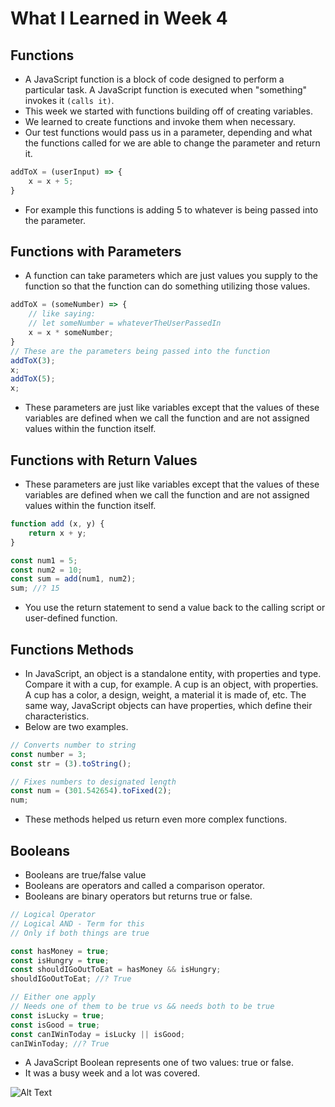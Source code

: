 # What I Learned in Week 4
## Functions 
* A JavaScript function is a block of code designed to perform a particular task. A JavaScript function is executed when "something" invokes it `(calls it)`.
* This week we started with functions building off of creating variables.
* We learned to create functions and invoke them when necessary.  
* Our test functions would pass us in a parameter, depending and what the functions called for we are able to change the parameter and return it.
```javascript 
addToX = (userInput) => {
    x = x + 5;
}
```
* For example this functions is adding 5 to whatever is being passed into the parameter.
## Functions with Parameters 
* A function can take parameters which are just values you supply to the function so that the function can do something utilizing those values.
```javascript 
addToX = (someNumber) => {
    // like saying:
    // let someNumber = whateverTheUserPassedIn
    x = x * someNumber;
}
// These are the parameters being passed into the function
addToX(3);
x;
addToX(5);
x;
```
* These parameters are just like variables except that the values of these variables are defined when we call the function and are not assigned values within the function itself.

## Functions with Return Values
* These parameters are just like variables except that the values of these variables are defined when we call the function and are not assigned values within the function itself.
```javascript 
function add (x, y) {
    return x + y;
}

const num1 = 5;
const num2 = 10;
const sum = add(num1, num2);
sum; //? 15
```
* You use the return statement to send a value back to the calling script or user-defined function.

## Functions Methods 
* In JavaScript, an object is a standalone entity, with properties and type. Compare it with a cup, for example. A cup is an object, with properties. A cup has a color, a design, weight, a material it is made of, etc. The same way, JavaScript objects can have properties, which define their characteristics.
* Below are two examples.
```javascript 
// Converts number to string 
const number = 3;
const str = (3).toString();

// Fixes numbers to designated length
const num = (301.542654).toFixed(2);
num;
```
* These methods helped us return even more complex functions.
## Booleans 
* Booleans are true/false value 
* Booleans are operators and called a comparison operator.
* Booleans are binary operators but returns true or false.
```javascript 
// Logical Operator
// Logical AND - Term for this
// Only if both things are true

const hasMoney = true;
const isHungry = true;
const shouldIGoOutToEat = hasMoney && isHungry;
shouldIGoOutToEat; //? True 

// Either one apply 
// Needs one of them to be true vs && needs both to be true
const isLucky = true;
const isGood = true;
const canIWinToday = isLucky || isGood;
canIWinToday; //? True 
```
* A JavaScript Boolean represents one of two values: true or false.
* It was a busy week and a lot was covered.

![Alt Text](https://devhumor.com/content/uploads/images/August2017/js-strongtyped.png)